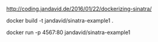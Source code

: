 http://coding.jandavid.de/2016/01/22/dockerizing-sinatra/

docker build -t jandavid/sinatra-example1 . 

docker run -p 4567:80 jandavid/sinatra-example1

